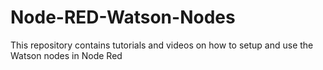 # Node-RED-Watson-Nodes
This repository contains tutorials and videos on how to setup and use the Watson nodes in Node Red
